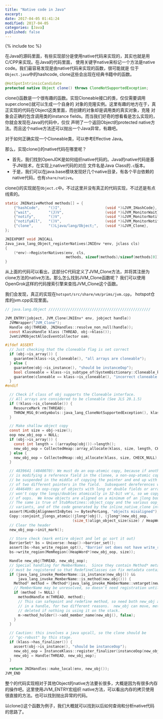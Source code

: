 ```yaml
---
title: "Native code in Java"
excerpt:
date: 2017-04-05 01:41:24
modified: 2017-04-05
categories: [Java]
published: false
---
```

{% include toc %}

在Java的源码里面，有些实现部分是使用native代码来实现的，其实也就是用C/CPP来实现。在Java的代码里面，
使用关键字native来标记一个方法是native code。我们最容易发现是由native代码来实现的函数，很可能就是
位于`Object.java`中的hashcode, clone这些会出现在经典书籍中的函数。

```java
@HotSpotIntrinsicCandidate
protected native Object clone() throws CloneNotSupportedException;  
```

clone()函数是一个很有趣的函数。实现Cloneable接口的类，仅仅需要调用super.clone()就可以生成一个自身的
对象的克隆实例。这里有趣的地方在于，真正实现的代码在Object这类里面，而创建的对象却是调用类的真实对象，克隆
对象会正确的包含调用类的instance fields。而当我们好奇的想看看是怎么实现的，你就会发现在Java的代码中，仅仅
声明了一个返回Object的protected native方法。而且这个native方法还可以抛出一个Java异常，有趣吧。

对于如何正确实现一个Cloneable类，可以参考Effective Java。

那么，实现clone()的native代码在哪里呢？

 - 首先，我们找到OpenJDK是如何组织native代码的。Java的native代码是基于JNI技术，在实现上native代码的对应
 文件名是Java Class的`.c`版本。
 - 于是，我们可以在java.base模块发现好几个native目录，有各个平台依赖的native代码，也有`share/native`。

clone()的实现就在`Object.c`中。不过这里并没有真正的代码实现，不过还是有点线索的。

```c
static JNINativeMethod methods[] = {
    {"hashCode",    "()I",                    (void *)&JVM_IHashCode},
    {"wait",        "(J)V",                   (void *)&JVM_MonitorWait},
    {"notify",      "()V",                    (void *)&JVM_MonitorNotify},
    {"notifyAll",   "()V",                    (void *)&JVM_MonitorNotifyAll},
    {"clone",       "()Ljava/lang/Object;",   (void *)&JVM_Clone},
};

JNIEXPORT void JNICALL
Java_java_lang_Object_registerNatives(JNIEnv *env, jclass cls)
{
    (*env)->RegisterNatives(env, cls,
                            methods, sizeof(methods)/sizeof(methods[0]));
}
```

从上面的代码可以看出，这部分C代码定义了JVM_Clone方法，并将其注册为clone方法的native方法。那么怎么找到JVM_Clone函数呢？
我们可以使用OpenGrok这样的代码搜索引擎来查找JVM_Clone这个函数。

我们会发现，真正的实现在`hotspot/src/share/vm/prims/jvm.cpp`， hotspot仓库的jvm.cpp实现里面。


```c
// java.lang.Object ///////////////////////////////////////////////

JVM_ENTRY(jobject, JVM_Clone(JNIEnv* env, jobject handle))
  JVMWrapper("JVM_Clone");
  Handle obj(THREAD, JNIHandles::resolve_non_null(handle));
  const KlassHandle klass (THREAD, obj->klass());
  JvmtiVMObjectAllocEventCollector oam;

#ifdef ASSERT
  // Just checking that the cloneable flag is set correct
  if (obj->is_array()) {
    guarantee(klass->is_cloneable(), "all arrays are cloneable");
  } else {
    guarantee(obj->is_instance(), "should be instanceOop");
    bool cloneable = klass->is_subtype_of(SystemDictionary::Cloneable_klass());
    guarantee(cloneable == klass->is_cloneable(), "incorrect cloneable flag");
  }
#endif

  // Check if class of obj supports the Cloneable interface.
  // All arrays are considered to be cloneable (See JLS 20.1.5)
  if (!klass->is_cloneable()) {
    ResourceMark rm(THREAD);
    THROW_MSG_0(vmSymbols::java_lang_CloneNotSupportedException(), klass->external_name());
  }

  // Make shallow object copy
  const int size = obj->size();
  oop new_obj_oop = NULL;
  if (obj->is_array()) {
    const int length = ((arrayOop)obj())->length();
    new_obj_oop = CollectedHeap::array_allocate(klass, size, length, CHECK_NULL);
  } else {
    new_obj_oop = CollectedHeap::obj_allocate(klass, size, CHECK_NULL);
  }

  // 4839641 (4840070): We must do an oop-atomic copy, because if another thread
  // is modifying a reference field in the clonee, a non-oop-atomic copy might
  // be suspended in the middle of copying the pointer and end up with parts
  // of two different pointers in the field.  Subsequent dereferences will crash.
  // 4846409: an oop-copy of objects with long or double fields or arrays of same
  // won't copy the longs/doubles atomically in 32-bit vm's, so we copy jlongs instead
  // of oops.  We know objects are aligned on a minimum of an jlong boundary.
  // The same is true of StubRoutines::object_copy and the various oop_copy
  // variants, and of the code generated by the inline_native_clone intrinsic.
  assert(MinObjAlignmentInBytes >= BytesPerLong, "objects misaligned");
  Copy::conjoint_jlongs_atomic((jlong*)obj(), (jlong*)new_obj_oop,
                               (size_t)align_object_size(size) / HeapWordsPerLong);
  // Clear the header
  new_obj_oop->init_mark();

  // Store check (mark entire object and let gc sort it out)
  BarrierSet* bs = Universe::heap()->barrier_set();
  assert(bs->has_write_region_opt(), "Barrier set does not have write_region");
  bs->write_region(MemRegion((HeapWord*)new_obj_oop, size));

  Handle new_obj(THREAD, new_obj_oop);
  // Special handling for MemberNames.  Since they contain Method* metadata, they
  // must be registered so that RedefineClasses can fix metadata contained in them.
  if (java_lang_invoke_MemberName::is_instance(new_obj()) &&
      java_lang_invoke_MemberName::is_method(new_obj())) {
    Method* method = (Method*)java_lang_invoke_MemberName::vmtarget(new_obj());
    // MemberName may be unresolved, so doesn't need registration until resolved.
    if (method != NULL) {
      methodHandle m(THREAD, method);
      // This can safepoint and redefine method, so need both new_obj and method
      // in a handle, for two different reasons.  new_obj can move, method can be
      // deleted if nothing is using it on the stack.
      m->method_holder()->add_member_name(new_obj(), false);
    }
  }

  // Caution: this involves a java upcall, so the clone should be
  // "gc-robust" by this stage.
  if (klass->has_finalizer()) {
    assert(obj->is_instance(), "should be instanceOop");
    new_obj_oop = InstanceKlass::register_finalizer(instanceOop(new_obj()), CHECK_NULL);
    new_obj = Handle(THREAD, new_obj_oop);
  }

  return JNIHandles::make_local(env, new_obj());
JVM_END
```

整个的代码实现相对于其他Object的native方法要长很多，大概是因为有很多内存的操作吧。这里使用JVM_ENTRY宏组织
native方法，可以看出内存的拷贝使用很直接的方法。也可以找到抛出异常的代码。

以clone()这个函数为例子，我们大概就可以找到以后如何查询和分析native代码的思路了。
